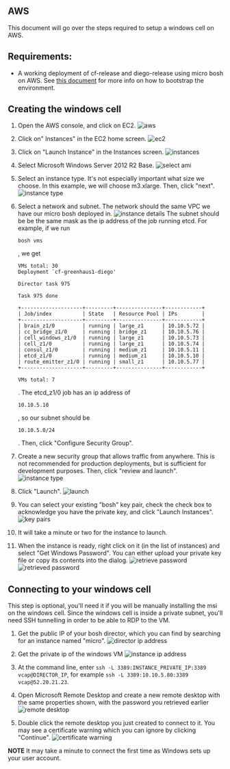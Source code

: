 ## AWS

This document will go over the steps required to setup a windows cell
on AWS.

## Requirements:

- A working deployment of cf-release and diego-release using micro
  bosh on AWS. See [this document](https://github.com/cloudfoundry-incubator/diego-release)
  for more info on how to bootstrap the environment.

## Creating the windows cell

1. Open the AWS console, and click on EC2.
   ![aws](../README_images/aws.png)

1. Click on" Instances" in the EC2 home screen.
   ![ec2](../README_images/ec2.png)

1. Click on "Launch Instance" in the Instances screen.
   ![instances](../README_images/instances.png)

1. Select Microsoft Windows Server 2012 R2 Base.
   ![select ami](../README_images/select_ami.png)

1. Select an instance type. It's not especially important what size we
   choose. In this example, we will choose m3.xlarge. Then, click "next".
   ![instance type](../README_images/instance_type.png)

1. Select a network and subnet. The network should the same VPC we
   have our micro bosh deployed in.
   ![instance details](../README_images/instance_details.png)
   The subnet should be be the same mask as the ip address of the job
   running etcd. For example, if we run
   ```
   bosh vms
   ```
   , we get

   ```
   VMs total: 30
   Deployment `cf-greenhaus1-diego'

   Director task 975

   Task 975 done

   +--------------------+---------+---------------+------------+
   | Job/index          | State   | Resource Pool | IPs        |
   +--------------------+---------+---------------+------------+
   | brain_z1/0         | running | large_z1      | 10.10.5.72 |
   | cc_bridge_z1/0     | running | bridge_z1     | 10.10.5.76 |
   | cell_windows_z1/0  | running | large_z1      | 10.10.5.73 |
   | cell_z1/0          | running | large_z1      | 10.10.5.74 |
   | consul_z1/0        | running | medium_z1     | 10.10.5.11 |
   | etcd_z1/0          | running | medium_z1     | 10.10.5.10 |
   | route_emitter_z1/0 | running | small_z1      | 10.10.5.77 |
   +--------------------+---------+---------------+------------+

   VMs total: 7
   ```
   . The etcd_z1/0 job has an ip address of

   ```
   10.10.5.10
   ```
   , so our subnet should be

   ```
   10.10.5.0/24
   ```
   . Then, click "Configure Security Group".

1. Create a new security group that allows traffic from anywhere. This
   is not recommended for production deployments, but is sufficient
   for development purposes. Then, click "review and launch".
   ![instance type](../README_images/security_groups.png)

1. Click "Launch".
   ![launch](../README_images/launch.png)

1. You can select your existing "bosh" key pair, check the check box
   to acknowledge you have the private key, and click "Launch
   Instances".
   ![key pairs](../README_images/key_pair.png)

1. It will take a minute or two for the instance to launch.

1. When the instance is ready, right click on it (in the list of
   instances) and select "Get Windows Password".  You can either
   upload your private key file or copy its contents into the dialog.
   ![retrieve password](../README_images/retrieve_password.png)
   ![retrieved password](../README_images/retrieve_password2.png)

## Connecting to your windows cell

This step is optional, you'll need it if you will be manually
installing the msi on the windows cell. Since the windows cell is
inside a private subnet, you'll need SSH tunnelling in order to be
able to RDP to the VM.

1. Get the public IP of your bosh director, which you can find by
   searching for an instance named "micro".
   ![director ip address](../README_images/director_ip.png)

1. Get the private ip of the windows VM
   ![instance ip address](../README_images/instance_ip.png)

1. At the command line, enter `ssh -L 3389:INSTANCE_PRIVATE_IP:3389 vcap@DIRECTOR_IP`,
   for example `ssh -L 3389:10.10.5.80:3389 vcap@52.20.21.23`.

1. Open Microsoft Remote Desktop and create a new remote desktop with
   the same properties shown, with the password you retrieved earlier
   ![remote desktop](../README_images/remote_desktop.png)

1. Double click the remote desktop you just created to connect to
   it. You may see a certificate warning which you can ignore by clicking
   "Continue".
   ![certificate warning](../README_images/certificate_warning.png)


**NOTE** It may take a minute to connect the first time as Windows
sets up your user account.
